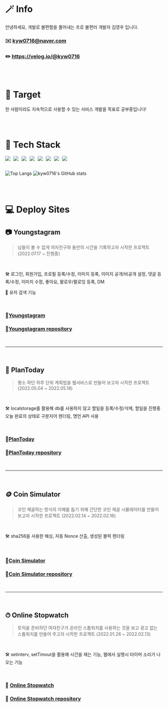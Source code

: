 # 🪄 Info

안녕하세요, 개발로 불편함을 풀어내는 프로 불편러 개발자 김영우 입니다.

### ✉️ kyw0716@naver.com

### ✏️ https://velog.io/@kyw0716

<br/>
<br/>

# 📌 Target

한 사람이라도 지속적으로 사용할 수 있는 서비스 개발을 목표로 공부중입니다!

<br/>
<br/>

# 📖 Tech Stack

<div style="display: flex; gap: 10px;">
<img src="https://img.shields.io/badge/Next-black?style=for-the-badge&logo=next.js&logoColor=white" />
<img src="https://img.shields.io/badge/typescript-%23007ACC.svg?style=for-the-badge&logo=typescript&logoColor=white" />
<img src="https://img.shields.io/badge/react-%2320232a.svg?style=for-the-badge&logo=react&logoColor=%2361DAFB" />
<img src="https://img.shields.io/badge/styled--components-DB7093?style=for-the-badge&logo=styled-components&logoColor=white" />
<img src="https://img.shields.io/badge/HTML5-E34F26?style=for-the-badge&logo=html5&logoColor=white" />
<img src="https://img.shields.io/badge/css3-%231572B6.svg?style=for-the-badge&logo=css3&logoColor=white" />
<img src="https://img.shields.io/badge/JavaScript-F7DF1E?style=for-the-badge&logo=javascript&logoColor=black" />
<img src="https://img.shields.io/badge/Firebase-039BE5?style=for-the-badge&logo=Firebase&logoColor=white"/>
</div>

<br/>

![Top Langs](https://github-readme-stats.vercel.app/api/top-langs/?username=kyw0716)
![kyw0716's GitHub stats](https://github-readme-stats.vercel.app/api?username=kyw0716&show_icons=true&theme=dracula)

<br/>
<br/>

# 💻 Deploy Sites

## 📷 Youngstagram

> 남들이 볼 수 없게 여자친구와 둘만의 시간을 기록하고자 시작한 프로젝트 (2022.07.17 ~ 진행중)

<br/>

🛠️ 로그인, 회원가입, 프로필 등록/수정, 이미지 등록, 이미지 공개/비공개 설정, 댓글 등록/수정, 이미지 수정, 좋아요, 팔로우/팔로잉 등록, DM

📌 유저 검색 기능

<br/>

### 🔗[Youngstagram](https://youngstagram-demo.vercel.app)

### 📖[Youngstagram repository](https://github.com/kyw0716/Youngstagram)

<br/>

---

<br/>

## 📆 PlanToday

> 평소 하던 하루 단위 계획법을 웹서비스로 만들어 보고자 시작한 프로젝트 (2022.05.04 ~ 2022.05.18)

<br/>

🛠️ localstorage를 활용해 db를 사용하지 않고 할일을 등록/수정/삭제, 할일을 진행중 오늘 완료의 상태로 구분지어 렌더링, 명언 API 사용

<br/>

### 🔗[PlanToday](https://plan-today.netlify.app/)

### 📖[PlanToday repository](https://github.com/kyw0716/planToday)

<br/>

---

<br/>

## 🪙 Coin Simulator

> 코인 채굴하는 방식의 이해를 돕기 위해 간단한 코인 채굴 시뮬레이터를 만들어 보고자 시작한 프로젝트 (2022.02.14 ~ 2022.02.16)

<br/>

🛠️ sha256을 사용한 해싱, 자동 Nonce 산출, 생성된 블럭 렌더링

<br/>

### 🔗[Coin Simulator](https://coin-mining-simulator.netlify.app/)

### 📖[Coin Simulator repository](https://github.com/kyw0716/block-chain)

<br/>

---

<br/>

## ⏱ Online Stopwatch

> 토익을 준비하던 여자친구가 온라인 스톱워치를 사용하는 것을 보고 광고 없는 스톱워치를 만들어 주고자 시작한 프로젝트 (2022.01.26 ~ 2022.02.13)

<br/>

🛠️ setinterv, setTimout을 활용해 시간을 재는 기능, 웹에서 실행시 타이머 소리가 나오는 기능

<br/>

### 🔗 [Online Stopwatch](https://kyw0716.github.io/Stopwatch-online/)

### 📖 [Online Stopwatch repository](https://github.com/kyw0716/Stopwatch-online)
